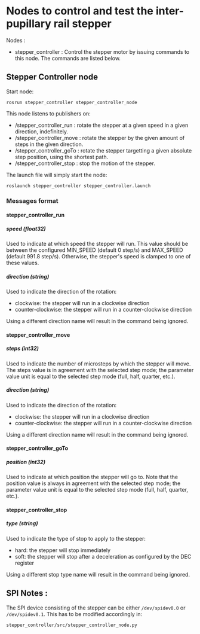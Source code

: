 # Nodes to control and test the inter-pupillary rail stepper 

Nodes :
  * stepper_controller : Control the stepper motor by issuing commands to this node. The commands are listed below.
  
## Stepper Controller node

Start node:
```
rosrun stepper_controller stepper_controller_node
```

This node listens to publishers on:
 * /stepper_controller_run : rotate the stepper at a given speed in a given direction, indefinitely.
 * /stepper_controller_move : rotate the stepper by the given amount of steps in the given direction.
 * /stepper_controller_goTo : rotate the stepper targetting a given absolute step position, using the shortest path.
 * /stepper_controller_stop : stop the motion of the stepper.

The launch file will simply start the node:
```
roslaunch stepper_controller stepper_controller.launch
```

### Messages format
#### stepper_controller_run
##### speed (float32)
Used to indicate at which speed the stepper will run.
This value should be between the configured MIN_SPEED (default 0 step/s) and MAX_SPEED (default 991.8 step/s). Otherwise, the stepper's speed is clamped to one of these values.

##### direction (string)
Used to indicate the direction of the rotation:
 * clockwise: the stepper will run in a clockwise direction
 * counter-clockwise: the stepper will run in a counter-clockwise direction
 
Using a different direction name will result in the command being ignored.

#### stepper_controller_move
##### steps (int32)
Used to indicate the number of microsteps by which the stepper will move.
The steps value is in agreement with the selected step mode; the parameter
value unit is equal to the selected step mode (full, half, quarter, etc.).

##### direction (string)
Used to indicate the direction of the rotation:
 * clockwise: the stepper will run in a clockwise direction
 * counter-clockwise: the stepper will run in a counter-clockwise direction
 
Using a different direction name will result in the command being ignored.

#### stepper_controller_goTo
##### position (int32)
Used to indicate at which position the stepper will go to.
Note that the position value is always in agreement with the selected step mode; the
parameter value unit is equal to the selected step mode (full, half, quarter, etc.).

#### stepper_controller_stop
##### type (string)
Used to indicate the type of stop to apply to the stepper:
 * hard: the stepper will stop immediately
 * soft: the stepper will stop after a deceleration as configured by the DEC register
 
Using a different stop type name will result in the command being ignored.

## SPI Notes : 
The SPI device consisting of the stepper can be either `/dev/spidev0.0` or `/dev/spidev0.1`. This has to be modified accordingly in:

```
stepper_controller/src/stepper_controller_node.py
```



